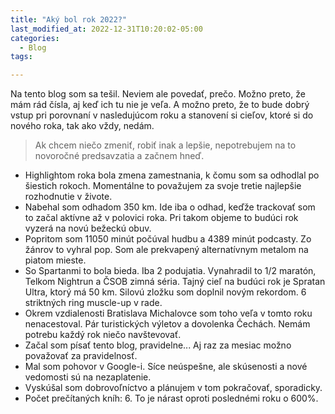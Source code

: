 ```yaml
---
title: "Aký bol rok 2022?"
last_modified_at: 2022-12-31T10:20:02-05:00
categories:
  - Blog
tags:

---
```


Na tento blog som sa tešil. Neviem ale povedať, prečo. Možno preto, že mám rád čísla, aj keď ich tu
nie je veľa. A možno preto, že to bude dobrý vstup pri porovnaní v nasledujúcom roku a stanovení si
cieľov, ktoré si do nového roka, tak ako vždy, nedám.

> Ak chcem niečo zmeniť, robiť inak a lepšie, nepotrebujem na to novoročné predsavzatia a začnem
> hneď.

- Highlightom roka bola zmena zamestnania, k čomu som sa odhodlal po šiestich rokoch. Momentálne to
  považujem za svoje tretie najlepšie rozhodnutie v živote.
- Nabehal som odhadom 350 km. Ide iba o odhad, keďže trackovať som to začal aktívne až v polovici
  roka. Pri takom objeme to budúci rok vyzerá na novú bežeckú obuv.
- Popritom som 11050 minút počúval hudbu a 4389 minút podcasty. Zo žánrov to vyhral pop. Som ale
  prekvapený alternatívnym metalom na piatom mieste.
- So Spartanmi to bola bieda. Iba 2 podujatia. Vynahradil to 1/2 maratón, Telkom Nightrun a ČSOB
  zimná séria. Tajný cieľ na budúci rok je Spratan Ultra, ktorý má 50 km. Silovú zložku som doplnil
  novým rekordom. 6 striktných ring muscle-up v rade.
- Okrem vzdialenosti Bratislava Michalovce som toho veľa v tomto roku nenacestoval. Pár turistických
  výletov a dovolenka Čechách. Nemám potrebu každý rok niečo navštevovať.
- Začal som písať tento blog, pravidelne... Aj raz za mesiac možno považovať za pravidelnosť.
- Mal som pohovor v Google-i. Síce neúspešne, ale skúsenosti a nové vedomosti sú na nezaplatenie.
- Vyskúšal som dobrovoľníctvo a plánujem v tom pokračovať, sporadicky.
- Počet prečítaných kníh: 6. To je nárast oproti poslednémi roku o 600%.
